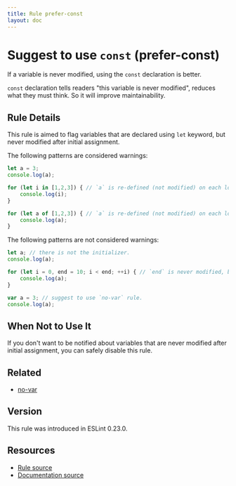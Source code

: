 ```yaml
---
title: Rule prefer-const
layout: doc
---
```

<!-- Note: No pull requests accepted for this file. See README.md in the root directory for details. -->
# Suggest to use `const` (prefer-const)

If a variable is never modified, using the `const` declaration is better.

`const` declaration tells readers "this variable is never modified", reduces what they must think.
So it will improve maintainability.

## Rule Details

This rule is aimed to flag variables that are declared using `let` keyword, but never modified after initial assignment.

The following patterns are considered warnings:

```js
let a = 3;
console.log(a);
```

```js
for (let i in [1,2,3]) { // `a` is re-defined (not modified) on each loop step.
    console.log(i);
}
```

```js
for (let a of [1,2,3]) { // `a` is re-defined (not modified) on each loop step.
    console.log(a);
}
```

The following patterns are not considered warnings:

```js
let a; // there is not the initializer.
console.log(a);
```

```js
for (let i = 0, end = 10; i < end; ++i) { // `end` is never modified, but we cannot separate the declaration without changing the scope.
    console.log(a);
}
```

```js
var a = 3; // suggest to use `no-var` rule.
console.log(a);
```

## When Not to Use It

If you don't want to be notified about variables that are never modified after initial assignment, you can safely disable this rule.

## Related

* [no-var](no-var)

## Version

This rule was introduced in ESLint 0.23.0.

## Resources

* [Rule source](https://github.com/eslint/eslint/tree/master/lib/rules/prefer-const.js)
* [Documentation source](https://github.com/eslint/eslint/tree/master/docs/rules/prefer-const.md)

